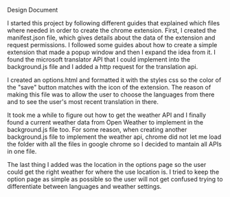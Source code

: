 Design Document 

I started this project by following different guides that explained which files where needed in order to create the chrome extension. First, I created the manifest.json file, which gives details about the data of the extension and request permissions. I followed some guides about how to create a simple extension that made a popup window and then I expand the idea from it. I found the microsoft translator API that I could implement into the background.js file and I added a http request for the translation api. 

I created an options.html and formatted it with the styles css so the color of the "save" button matches with the icon of the extension. The reason of making this file was to allow the user to choose the languages from there and to see the user's most recent translation in there. 

It took me a while to figure out how to get the weather API and I finally found a current weather data from Open Weather to implement in the background.js file too. For some reason, when creating another background.js file to implement the weather api, chrome did not let me load the folder with all the files in google chrome so I decided to mantain all APIs in one file. 

The last thing I added was the location in the options page so the user could get the right weather for where the use location is. I tried to keep the option page as simple as possible so the user will not get confused trying to differentiate between languages and weather settings. 


